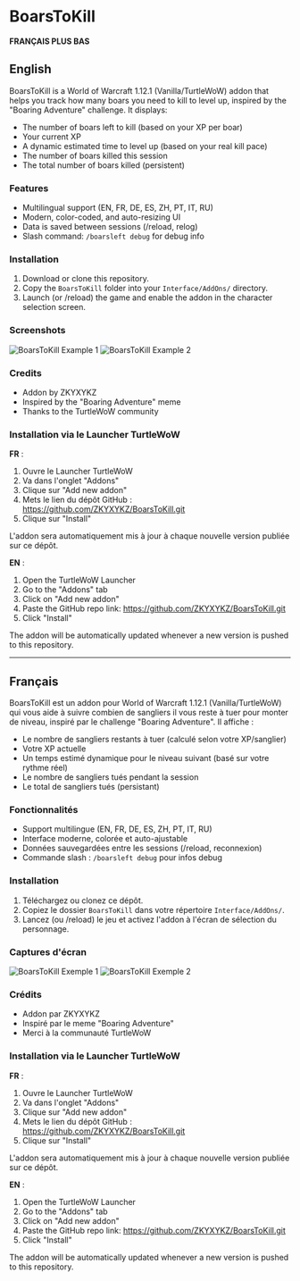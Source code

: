 # BoarsToKill

**FRANÇAIS PLUS BAS**

## English

BoarsToKill is a World of Warcraft 1.12.1 (Vanilla/TurtleWoW) addon that helps you track how many boars you need to kill to level up, inspired by the "Boaring Adventure" challenge. It displays:
- The number of boars left to kill (based on your XP per boar)
- Your current XP
- A dynamic estimated time to level up (based on your real kill pace)
- The number of boars killed this session
- The total number of boars killed (persistent)

### Features
- Multilingual support (EN, FR, DE, ES, ZH, PT, IT, RU)
- Modern, color-coded, and auto-resizing UI
- Data is saved between sessions (/reload, relog)
- Slash command: `/boarsleft debug` for debug info

### Installation
1. Download or clone this repository.
2. Copy the `BoarsToKill` folder into your `Interface/AddOns/` directory.
3. Launch (or /reload) the game and enable the addon in the character selection screen.

### Screenshots
![BoarsToKill Example 1](screenshots/boarstokill_1.png)
![BoarsToKill Example 2](screenshots/boarstokill_2.png)

### Credits
- Addon by ZKYXYKZ
- Inspired by the "Boaring Adventure" meme
- Thanks to the TurtleWoW community

### Installation via le Launcher TurtleWoW

**FR** :
1. Ouvre le Launcher TurtleWoW
2. Va dans l'onglet "Addons"
3. Clique sur "Add new addon"
4. Mets le lien du dépôt GitHub : https://github.com/ZKYXYKZ/BoarsToKill.git
5. Clique sur "Install"

L'addon sera automatiquement mis à jour à chaque nouvelle version publiée sur ce dépôt.

**EN** :
1. Open the TurtleWoW Launcher
2. Go to the "Addons" tab
3. Click on "Add new addon"
4. Paste the GitHub repo link: https://github.com/ZKYXYKZ/BoarsToKill.git
5. Click "Install"

The addon will be automatically updated whenever a new version is pushed to this repository.

---

## Français

BoarsToKill est un addon pour World of Warcraft 1.12.1 (Vanilla/TurtleWoW) qui vous aide à suivre combien de sangliers il vous reste à tuer pour monter de niveau, inspiré par le challenge "Boaring Adventure". Il affiche :
- Le nombre de sangliers restants à tuer (calculé selon votre XP/sanglier)
- Votre XP actuelle
- Un temps estimé dynamique pour le niveau suivant (basé sur votre rythme réel)
- Le nombre de sangliers tués pendant la session
- Le total de sangliers tués (persistant)

### Fonctionnalités
- Support multilingue (EN, FR, DE, ES, ZH, PT, IT, RU)
- Interface moderne, colorée et auto-ajustable
- Données sauvegardées entre les sessions (/reload, reconnexion)
- Commande slash : `/boarsleft debug` pour infos debug

### Installation
1. Téléchargez ou clonez ce dépôt.
2. Copiez le dossier `BoarsToKill` dans votre répertoire `Interface/AddOns/`.
3. Lancez (ou /reload) le jeu et activez l'addon à l'écran de sélection du personnage.

### Captures d'écran
![BoarsToKill Exemple 1](screenshots/boarstokill_1.png)
![BoarsToKill Exemple 2](screenshots/boarstokill_2.png)

### Crédits
- Addon par ZKYXYKZ
- Inspiré par le meme "Boaring Adventure"
- Merci à la communauté TurtleWoW

### Installation via le Launcher TurtleWoW

**FR** :
1. Ouvre le Launcher TurtleWoW
2. Va dans l'onglet "Addons"
3. Clique sur "Add new addon"
4. Mets le lien du dépôt GitHub : https://github.com/ZKYXYKZ/BoarsToKill.git
5. Clique sur "Install"

L'addon sera automatiquement mis à jour à chaque nouvelle version publiée sur ce dépôt.

**EN** :
1. Open the TurtleWoW Launcher
2. Go to the "Addons" tab
3. Click on "Add new addon"
4. Paste the GitHub repo link: https://github.com/ZKYXYKZ/BoarsToKill.git
5. Click "Install"

The addon will be automatically updated whenever a new version is pushed to this repository.
